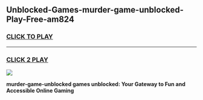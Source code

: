 
## Unblocked-Games-murder-game-unblocked-Play-Free-am824
<h3>
<a href="https://premium76.site?title=murder-game-unblocked&ref=23A">CLICK TO PLAY</a></h3>
<hr>

<h3>
<a href="https://premium76.site?title=murder-game-unblocked&ref=23A">CLICK 2 PLAY</a>
  
</h3>

<a href="https://premium76.site?title=murder-game-unblocked&ref=23A"><img src="https://clearcache.store/games.png"></a>


**murder-game-unblocked games unblocked: Your Gateway to Fun and Accessible Online Gaming**
